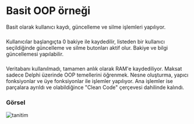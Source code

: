
# Basit OOP örneği

Basit olarak kullanıcı kaydı, güncelleme ve silme işlemleri yapılıyor. 
### 
Kullanıcılar başlangıçta 0 bakiye ile kaydedilir, listeden bir kullanıcı seçildiğinde güncelleme ve silme butonları aktif olur. Bakiye ve bilgi güncellemesi yapılabilir.
###
Veritabanı kullanılmadı, tamamen anlık olarak RAM'e kaydediliyor. Maksat sadece Delphi üzerinde OOP temellerini öğrenmek. Nesne oluşturma, yapıcı fonksiyonlar ve üye fonksiyonlar ile işlemler yapılıyor. Ana işlemler ise parçalara ayrıldı ve olabildiğince "Clean Code" çerçevesi dahilinde kalındı.


### Görsel
![tanitim](https://github.com/BatuhancanN/delphi-oop-example-for-beginners/assets/46852649/304fca44-9250-40d0-8756-d8683796303d)
